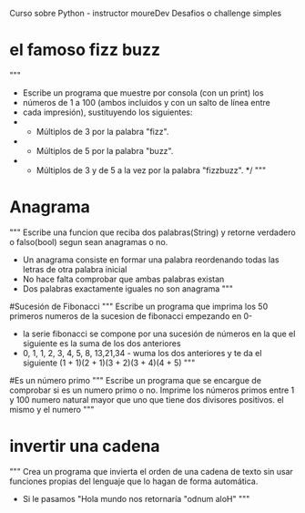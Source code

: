 Curso sobre Python - instructor moureDev 
Desafios o challenge simples

# el famoso fizz buzz
"""
 * Escribe un programa que muestre por consola (con un print) los
 * números de 1 a 100 (ambos incluidos y con un salto de línea entre
 * cada impresión), sustituyendo los siguientes:
 * - Múltiplos de 3 por la palabra "fizz".
 * - Múltiplos de 5 por la palabra "buzz".
 * - Múltiplos de 3 y de 5 a la vez por la palabra "fizzbuzz".
 */
"""

# Anagrama
"""
Escribe una funcion que reciba dos palabras(String) y retorne verdadero o falso(bool) segun sean anagramas o no.
- Un anagrama consiste en formar una palabra reordenando todas las letras de otra palabra inicial
- No hace falta comprobar que ambas palabras existan
- Dos palabras exactamente iguales no son anagrama
"""

#Sucesión de Fibonacci
"""
Escribe un programa que imprima los 50 primeros numeros de la 
sucesion de fibonacci empezando en 0-
- la serie fibonacci se compone por una sucesión de números en la que el 
siguiente es la suma de los dos anteriores
- 0, 1, 1, 2, 3, 4, 5, 8, 13,21,34 - wuma los dos anteriores y te da el siguiente
(1 + 1)(2 + 1)(3 + 2)(3 + 4)(4 + 5)
"""

#Es un número primo
"""
Escribe un programa que se encargue de comprobar si es un numero primo o no.
Imprime los números primos entre 1 y 100
numero natural mayor que uno que tiene dos divisores positivos. el mismo y el numero
"""

# invertir una cadena
"""
Crea un programa que invierta el orden de una cadena de texto
sin usar funciones propias del lenguaje que lo hagan de forma automática.
- Si le pasamos "Hola mundo nos retornaría "odnum aloH"
"""
